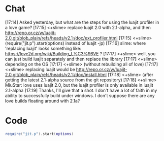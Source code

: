 # Chat
[17:14] <billiam> Asked yesterday, but what are the steps for using the luajit profiler in a love game?
[17:15] <+slime> replace luajit 2.0 with 2.1-alpha, and then http://repo.or.cz/w/luajit-2.0.git/blob_plain/refs/heads/v2.1:/doc/ext_profiler.html
[17:15] <+slime> (require("jit.p").start(options) instead of luajit -jp)
[17:16] <billiam> slime: where 'replacing luajit' looks something like: https://love2d.org/wiki/Building_L%C3%96VE ?
[17:17] <+slime> well, you can just build luajit separately and then replace the library
[17:17] <+slime> depending on the OS
[17:17] <+slime> (without rebuilding all of love)
[17:17] <+slime> replacing luajit would be http://repo.or.cz/w/luajit-2.0.git/blob_plain/refs/heads/v2.1:/doc/install.html
[17:18] <+slime> (after getting the latest 2.1-alpha source from the git repository)
[17:18] <+slime> MiuStar: love uses luajit 2.0, but the luajit profiler is only available in luajit 2.1-alpha
[17:19] <billiam> Thanks, I'll give that a shot. I don't have a lot of faith in my ability to successfully build under windows. I don't suppose there are any love builds floating around with 2.1a?

# Code
```lua
require("jit.p").start(options)
```